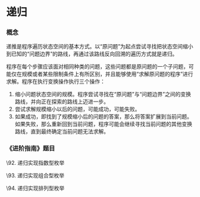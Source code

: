 # 递归

### 概念

递推是程序遍历状态空间的基本方式。以“原问题”为起点尝试寻找把状态空间缩小到已知的“问题边界”的路线，再通过该路线反向回溯的遍历方式就是递归。

程序在每个步骤应该面对相同种类的问题，这些问题都是原问题的一个子问题，可能仅在规模或者某些限制条件上有所区别，并且能够使用“求解原问题的程序”进行求解。程序在执行变换操作执行三个操作：

1. 缩小问题状态空间的规模。程序尝试寻找在“原问题”与“问题边界”之间的变换路线，并向正在探索的路线上迈进一步。
2. 尝试求解规模缩小以后的问题，可能成功，可能失败。
3. 如果成功，即找到了规模缩小后的问题的答案，那么将答案扩展到当前问题。如果失败，那么重新回到当前问题，程序可能会继续寻找当前问题的其他变换路线，直到最终确定当前问题无法求解。

### 《进阶指南》题目

\92. 递归实现指数型枚举

\93. 递归实现组合型枚举

\94. 递归实现排列型枚举